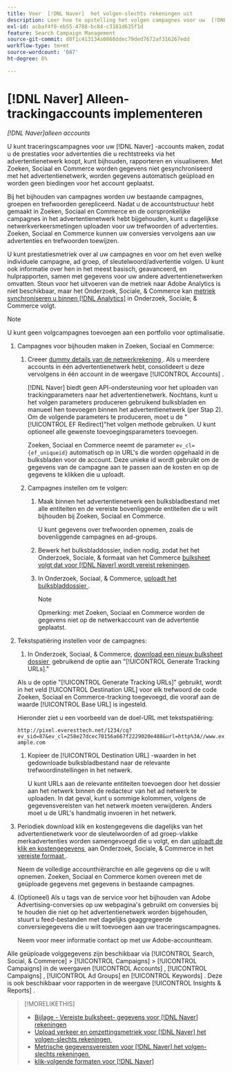 ```yaml
---
title: Voer  [!DNL Naver]  het volgen-slechts rekeningen uit
description: Leer hoe te opstelling het volgen campagnes voor uw  [!DNL Naver]  rekeningen zodat u, prestaties voor de advertenties kunt volgen rapporteren en visualiseren u direct van het advertentienetwerk koopt.
exl-id: acbaf4f0-eb55-4788-bc84-c3181d635f1d
feature: Search Campaign Management
source-git-commit: d0f1c413134a0868ddec79ded7672af316267edd
workflow-type: tm+mt
source-wordcount: '687'
ht-degree: 0%

---
```


# [!DNL Naver] Alleen-trackingaccounts implementeren

*[!DNL Naver]alleen accounts*

U kunt traceringscampagnes voor uw [!DNL Naver] -accounts maken, zodat u de prestaties voor advertenties die u rechtstreeks via het advertentienetwerk koopt, kunt bijhouden, rapporteren en visualiseren. Met Zoeken, Sociaal en Commerce worden gegevens niet gesynchroniseerd met het advertentienetwerk, worden gegevens automatisch geüpload en worden geen biedingen voor het account geplaatst.

Bij het bijhouden van campagnes worden uw bestaande campagnes, groepen en trefwoorden gerepliceerd. Nadat u de accountstructuur hebt gemaakt in Zoeken, Sociaal en Commerce en de oorspronkelijke campagnes in het advertentienetwerk hebt bijgehouden, kunt u dagelijkse netwerkverkeersmetingen uploaden voor uw trefwoorden of advertenties. Zoeken, Sociaal en Commerce kunnen uw conversies vervolgens aan uw advertenties en trefwoorden toewijzen.

U kunt prestatiesmetriek over al uw campagnes en voor om het even welke individuele campagne, ad groep, of sleutelwoord/advertentie volgen. U kunt ook informatie over hen in het meest basisch, geavanceerd, en hulprapporten, samen met gegevens voor uw andere advertentienetwerken omvatten. Steun voor het uitvoeren van de metriek naar Adobe Analytics is niet beschikbaar, maar het Onderzoek, Sociale, &amp; Commerce kan [&#x200B; metriek synchroniseren u binnen  [!DNL Analytics]](/help/integrations/analytics/analytics-data-in-advertising.md) in Onderzoek, Sociale, &amp; Commerce volgt.

>[!NOTE]
>
>U kunt geen volgcampagnes toevoegen aan een portfolio voor optimalisatie.

1. Campagnes voor bijhouden maken in Zoeken, Sociaal en Commerce:

   1. Creeer [&#x200B; dummy details van de netwerkrekening &#x200B;](/help/search-social-commerce/campaign-management/accounts/ad-network-account-manage.md). Als u meerdere accounts in één advertentienetwerk hebt, consolideert u deze vervolgens in één account in de weergave [!UICONTROL Accounts] .

      [!DNL Naver] biedt geen API-ondersteuning voor het uploaden van trackingparameters naar het advertentienetwerk. Nochtans, kunt u het volgen parameters produceren gebruikend bulksbladen en manueel hen toevoegen binnen het advertentienetwerk (per Stap 2). Om de volgende parameters te produceren, moet u de &quot;[!UICONTROL EF Redirect]&quot;het volgen methode gebruiken. U kunt optioneel alle gewenste toevoegingsparameters toevoegen.

      Zoeken, Sociaal en Commerce neemt de parameter `ev_cl={ef_uniqueid}` automatisch op in URL&#39;s die worden opgehaald in de bulksbladen voor de account. Deze unieke id wordt gebruikt om de gegevens van de campagne aan te passen aan de kosten en op de gegevens te klikken die u uploadt.

   1. Campagnes instellen om te volgen:

      1. Maak binnen het advertentienetwerk een bulksbladbestand met alle entiteiten en de vereiste bovenliggende entiteiten die u wilt bijhouden bij Zoeken, Sociaal en Commerce.

         U kunt gegevens over trefwoorden opnemen, zoals de bovenliggende campagnes en ad-groups.

      1. Bewerk het bulksbladdossier, indien nodig, zodat het het Onderzoek, Sociale, &amp; formaat van het Commerce [&#x200B; bulksheet volgt dat voor  [!DNL Naver]  wordt vereist rekeningen &#x200B;](/help/search-social-commerce/campaign-management/bulksheets/bulksheet-data-formats/bulksheet-data-naver.md).

      1. In Onderzoek, Sociaal, &amp; Commerce, [&#x200B; uploadt het bulksbladdossier &#x200B;](/help/search-social-commerce/campaign-management/bulksheets/bulksheet-upload.md).

         >[!NOTE]
         >
         >Opmerking: met Zoeken, Sociaal en Commerce worden de gegevens niet op de netwerkaccount van de advertentie geplaatst.

1. Tekstspatiëring instellen voor de campagnes:

   1. In Onderzoek, Sociaal, &amp; Commerce, [&#x200B; download een nieuw bulksheet dossier &#x200B;](/help/search-social-commerce/campaign-management/bulksheets/bulksheet-download.md) gebruikend de optie aan &quot;[!UICONTROL Generate Tracking URLs].&quot;

   Als u de optie &quot;[!UICONTROL Generate Tracking URLs]&quot; gebruikt, wordt in het veld [!UICONTROL Destination URL] voor elk trefwoord de code Zoeken, Sociaal en Commerce-tracking toegevoegd, die vooraf aan de waarde [!UICONTROL Base URL] is ingesteld.

   Hieronder ziet u een voorbeeld van de doel-URL met tekstspatiëring:

   ```http://pixel.everesttech.net/1234/cq?ev_sid=87&ev_cl=258e27dcec70156a667f2229020e488&url=http%3A//www.example.com```

   1. Kopieer de [!UICONTROL Destination URL] -waarden in het gedownloade bulksbladbestand naar de relevante trefwoordinstellingen in het netwerk.

      U kunt URLs aan de relevante entiteiten toevoegen door het dossier aan het netwerk binnen de redacteur van het ad netwerk te uploaden. In dat geval, kunt u sommige kolommen, volgens de gegevensvereisten van het netwerk moeten verwijderen. Anders moet u de URL&#39;s handmatig invoeren in het netwerk.

1. Periodiek download klik en kostengegevens die dagelijks van het advertentienetwerk voor de sleutelwoorden of ad groep-vlakke merkadvertenties worden samengevoegd die u volgt, en dan [&#x200B; uploadt de klik en kostengegevens &#x200B;](/help/search-social-commerce/tools/metrics-upload-tracking-campaigns/naver-tracking-campaigns-upload-metrics.md) aan Onderzoek, Sociale, &amp; Commerce in het [&#x200B; vereiste formaat &#x200B;](/help/search-social-commerce/tools/metrics-upload-tracking-campaigns/naver-tracking-campaigns-data-requirements.md).

   Neem de volledige accounthiërarchie en alle gegevens op die u wilt opnemen. Zoeken, Sociaal en Commerce komen overeen met de geüploade gegevens met gegevens in bestaande campagnes.

1. (Optioneel) Als u tags van de service voor het bijhouden van Adobe Advertising-conversies op uw webpagina&#39;s gebruikt om conversies bij te houden die niet op het advertentienetwerk worden bijgehouden, stuurt u feed-bestanden met dagelijks geaggregeerde conversiegegevens die u wilt toevoegen aan uw traceringscampagnes.

   Neem voor meer informatie contact op met uw Adobe-accountteam.

Alle geüploade volggegevens zijn beschikbaar via [!UICONTROL Search, Social, & Commerce] > [!UICONTROL Campaigns] > [!UICONTROL Campaigns] in de weergaven [!UICONTROL Accounts] , [!UICONTROL Campaigns] , [!UICONTROL Ad Groups] en [!UICONTROL Keywords] . Deze is ook beschikbaar voor rapporten in de weergave [!UICONTROL Insights & Reports] .

>[!MORELIKETHIS]
>
>* [&#x200B; Bijlage - Vereiste bulksheet- gegevens voor  [!DNL Naver]  rekeningen &#x200B;](/help/search-social-commerce/campaign-management/bulksheets/bulksheet-data-formats/bulksheet-data-naver.md)
>* [&#x200B; Upload verkeer en omzettingsmetriek voor  [!DNL Naver]  het volgen-slechts rekeningen &#x200B;](/help/search-social-commerce/tools/metrics-upload-tracking-campaigns/naver-tracking-campaigns-upload-metrics.md)
>* [&#x200B; Metrische gegevensvereisten voor  [!DNL Naver]  het volgen-slechts rekeningen &#x200B;](/help/search-social-commerce/tools/metrics-upload-tracking-campaigns/naver-tracking-campaigns-data-requirements.md)
>* [&#x200B; klik-volgende formaten voor  [!DNL Naver]](/help/search-social-commerce/tracking/formats-click-tracking-naver.md)
